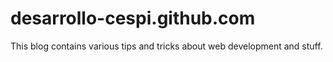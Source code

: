 desarrollo-cespi.github.com
===========================

This blog contains various tips and tricks about web development and stuff.